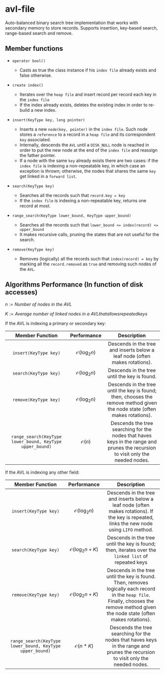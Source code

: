 # avl-file

Auto-balanced binary search tree implementation that works with secondary memory to store records. Supports insertion,
key-based search, range-based search and remove.

## Member functions

- ```operator bool()```
    
    - Casts as true the class instance if his `index file` already exists and false otherwise.


- ```create index()```

    - Iterates over the `heap file` and insert record per record each key in the `index file`
    - If the index already exists, deletes the existing index in order to re-build a new index.


- ```insert(KeyType key, long pointer)```

    -  Inserts a new `node(key, pointer)` in the `index file`. Such node stores a `reference` to a record in a `heap file` and its correspondent `key` associated.
    -  Internally, descends the `AVL` until a `DISK_NULL` node is reached in order to put the new node at the end of the `index file` and reassign the father pointer.
    -  If a node with the same `key` already exists there are two cases: if the `index file` is indexing a non-repeatable key, in which case an exception is thrown; otherwise, the nodes that shares the same `key` get linked in a `forward list`.


    
- ```search(KeyType key)```
    - Searches all the records such that `record.key = key`
    - If the `index file` is indexing a non-repeatable key, returns one record at most.



- ```range_search(KeyType lower_bound, KeyType upper_bound)```
    - Searches all the records such that `lower_bound <= index(record) <= upper_bound`
    - It makes recursive calls, pruning the states that are not useful for the search.


- ```remove(KeyType key)```
    - Removes (logically) all the records such that `index(record) = key` by marking all the `record.removed` as `true` and removing such nodes of the `AVL`.

## Algorithms Performance (In function of disk accesses)

$n := Number \ of \ nodes \ in \ the \ AVL$

$K := Average \ number \ of \ linked \ nodes \ in \ a \ AVL that allows repeated keys$

If the AVL is indexing a primary or secondary key:


|                       Member Function                        |       Performance       |                                                           Description                                                           |
|:------------------------------------------------------------:|:-----------------------:|:-------------------------------------------------------------------------------------------------------------------------------:|
|                  ```insert(KeyType key)```                   | $\mathcal{O}(\log_2 n)$ |                           Descends in the tree and inserts below a leaf node (often makes rotations).                           |
|                  ```search(KeyType key)```                   | $\mathcal{O}(\log_2 n)$ |                                          Descends in the tree until the key is found.                                           |
|                  ```remove(KeyType key)```                   | $\mathcal{O}(\log_2 n)$ |   Descends in the tree until the key is found; then, chooses the remove method given the node state (often makes rotations).    |
| ```range_search(KeyType lower_bound, KeyType upper_bound)``` |    $\mathcal{O}(n)$     | Descends the tree searching for the nodes that haves keys in the range and prunes the recursion to visit only the needed nodes. |


If the AVL is indexing any other field:


|                       Member Function                        |         Performance         |                                                                                      Description                                                                                      |
|:------------------------------------------------------------:|:---------------------------:|:-------------------------------------------------------------------------------------------------------------------------------------------------------------------------------------:|
|                  ```insert(KeyType key)```                   |   $\mathcal{O}(\log_2 n)$   |                      Descends in the tree and inserts below a leaf node (often makes rotations). If the key is repeated, links the new node using `LIFO` method.                      |
|                  ```search(KeyType key)```                   | $\mathcal{O}(\log_2 n + K)$ |                                          Descends in the tree until the key is found; then, iterates over the `linked list` of repeated keys                                          |
|                  ```remove(KeyType key)```                   | $\mathcal{O}(\log_2 n + K)$ | Descends in the tree until the key is found. Then, removes logically each record in the `heap file`. Finally, chooses the remove method given the node state (often makes rotations). |
| ```range_search(KeyType lower_bound, KeyType upper_bound)``` |    $\mathcal{O}(n * K)$     |                            Descends the tree searching for the nodes that haves keys in the range and prunes the recursion to visit only the needed nodes.                            |
